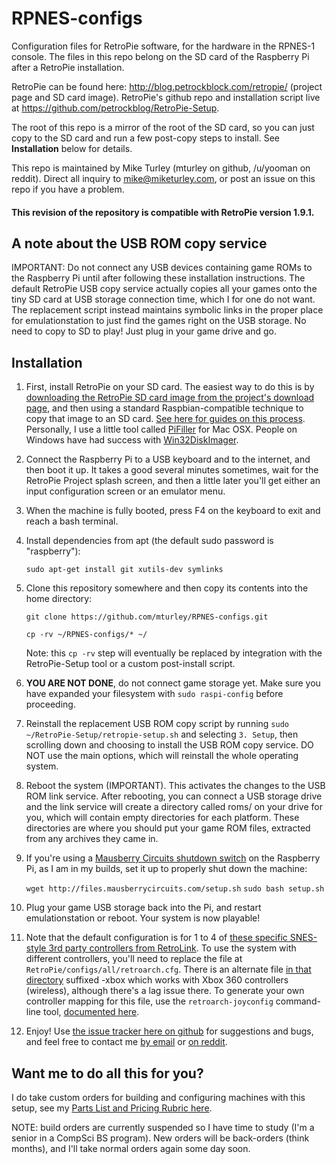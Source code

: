 RPNES-configs
=============

Configuration files for RetroPie software, for the hardware in the RPNES-1 console.  The files in this repo belong on the SD card of the Raspberry Pi after a RetroPie installation.

RetroPie can be found here: http://blog.petrockblock.com/retropie/  (project page and SD card image).  RetroPie's github repo and installation script live at https://github.com/petrockblog/RetroPie-Setup.

The root of this repo is a mirror of the root of the SD card, so you can just copy to the SD card and run a few post-copy steps to install.  See **Installation** below for details.

This repo is maintained by Mike Turley (mturley on github, /u/yooman on reddit).  Direct all inquiry to mike@miketurley.com, or post an issue on this repo if you have a problem.

#### This revision of the repository is compatible with RetroPie version 1.9.1.


A note about the USB ROM copy service
-------------------------------------

IMPORTANT: Do not connect any USB devices containing game ROMs to the Raspberry Pi until after following these installation instructions.  The default RetroPie USB copy service actually copies all your games onto the tiny SD card at USB storage connection time, which I for one do not want.  The replacement script instead maintains symbolic links in the proper place for emulationstation to just find the games right on the USB storage.  No need to copy to SD to play!  Just plug in your game drive and go.


Installation
------------

1. First, install RetroPie on your SD card.  The easiest way to do this is by [downloading the RetroPie SD card image from the project's download page](http://blog.petrockblock.com/retropie/retropie-downloads/), and then using a standard Raspbian-compatible technique to copy that image to an SD card.  [See here for guides on this process](http://elinux.org/RPi_Easy_SD_Card_Setup).  Personally, I use a little tool called [PiFiller](http://ivanx.com/raspberrypi/) for Mac OSX.  People on Windows have had success with [Win32DiskImager](http://sourceforge.net/projects/win32diskimager/).

2. Connect the Raspberry Pi to a USB keyboard and to the internet, and then boot it up.  It takes a good several minutes sometimes, wait for the RetroPie Project splash screen, and then a little later you'll get either an input configuration screen or an emulator menu.

3. When the machine is fully booted, press F4 on the keyboard to exit and reach a bash terminal.

4. Install dependencies from apt (the default sudo password is "raspberry"):

    `sudo apt-get install git xutils-dev symlinks`
    
5. Clone this repository somewhere and then copy its contents into the home directory:

    `git clone https://github.com/mturley/RPNES-configs.git`
   
    `cp -rv ~/RPNES-configs/* ~/`
    
    Note: this `cp -rv` step will eventually be replaced by integration with the RetroPie-Setup tool or a custom post-install script.

6. **YOU ARE NOT DONE**, do not connect game storage yet.  Make sure you have expanded your filesystem with `sudo raspi-config` before proceeding.

7. Reinstall the replacement USB ROM copy script by running `sudo ~/RetroPie-Setup/retropie-setup.sh` and selecting `3. Setup`, then scrolling down and choosing to install the USB ROM copy service.  DO NOT use the main options, which will reinstall the whole operating system.

8. Reboot the system (IMPORTANT). This activates the changes to the USB ROM link service.  After rebooting, you can connect a USB storage drive and the link service will create a directory called roms/ on your drive for you, which will contain empty directories for each platform.  These directories are where you should put your game ROM files, extracted from any archives they came in.

9. If you're using a [Mausberry Circuits shutdown switch](http://mausberrycircuits.com/) on the Raspberry Pi, as I am in my builds, set it up to properly shut down the machine:

    `wget http://files.mausberrycircuits.com/setup.sh`
    `sudo bash setup.sh`

10. Plug your game USB storage back into the Pi, and restart emulationstation or reboot.  Your system is now playable!

11. Note that the default configuration is for 1 to 4 of [these specific SNES-style 3rd party controllers from RetroLink](http://www.lukiegames.com/New-SNES-Retro-PC-USB-Controller_p_11155.html).  To use the system with different controllers, you'll need to replace the file at `RetroPie/configs/all/retroarch.cfg`.  There is an alternate file [in that directory](https://github.com/mturley/RPNES-configs/tree/master/RetroPie/configs/all) suffixed -xbox which works with Xbox 360 controllers (wireless), although there's a lag issue there.  To generate your own controller mapping for this file, use the `retroarch-joyconfig` command-line tool, [documented here](https://github.com/petrockblog/RetroPie-Setup/wiki/Is-there-another-way-to-set-up-the-gamepad-for-use,-e.g.,-withing-the-snes-emulator%3F).

12. Enjoy!  Use [the issue tracker here on github](https://github.com/mturley/RPNES-configs/issues) for suggestions and bugs, and feel free to contact me [by email](mailto:mike@miketurley.com) or [on reddit](http://www.reddit.com/message/compose/?to=yooman).


Want me to do all this for you?
-------------------------------

I do take custom orders for building and configuring machines with this setup, see my [Parts List and Pricing Rubric here](https://docs.google.com/document/d/1rLLHG-VLm9iHEIwyDLYxpoxHrP2LZxCx-SFpLb31xx0/edit).

NOTE: build orders are currently suspended so I have time to study (I'm a senior in a CompSci BS program).  New orders will be back-orders (think months), and I'll take normal orders again some day soon.
